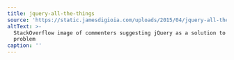 ```yaml
---
title: jquery-all-the-things
source: 'https://static.jamesdigioia.com/uploads/2015/04/jquery-all-the-things.jpg'
altText: >-
  StackOverflow image of commenters suggesting jQuery as a solution to a trivial
  problem
caption: ''
---
```


